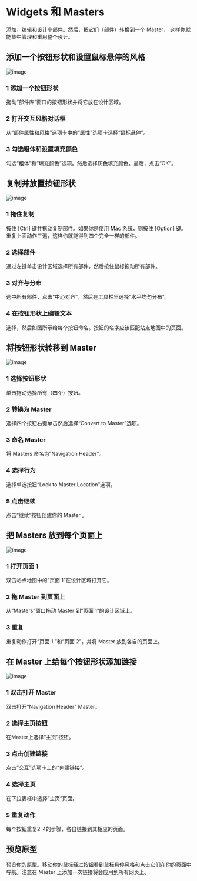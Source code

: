# Widgets 和 Masters
添加，编辑和设计小部件。然后，把它们（部件）转换到一个 Master， 这样你就能集中管理和重用整个设计。

## 添加一个按钮形状和设置鼠标悬停的风格
![image](/images/widgetsmasters1.png)

### 1 添加一个按钮形状
拖动“部件库”窗口的按钮形状并将它放在设计区域。

### 2 打开交互风格对话框
从“部件属性和风格”选项卡中的“属性”选项卡选择“鼠标悬停”。

### 3 勾选粗体和设置填充颜色
勾选“粗体”和“填充颜色”选项。然后选择灰色填充颜色。最后，点击“OK”。

## 复制并放置按钮形状
![image](/images/widgetsmasters2.png)

### 1 拖住复制
按住 [Ctrl] 键并拖动复制部件。如果你是使用 Mac 系统，则按住 [Option] 键。  
重复上面动作三遍，这样你就能得到四个完全一样的部件。

### 2 选择部件
通过左键单击设计区域选择所有部件，然后按住鼠标拖动所有部件。

### 3 对齐与分布
选中所有部件，点击“中心对齐”，然后在工具栏里选择“水平均匀分布”。

### 4 在按钮形状上编辑文本
选择，然后如图所示给每个按钮命名。按钮的名字应该匹配站点地图中的页面。

## 将按钮形状转移到 Master
![image](/images/widgetsmasters3.png)

### 1 选择按钮形状
单击拖动选择所有（四个）按钮。

### 2 转换为 Master
选择四个按钮右键单击然后选择“Convert to Master”选项。

### 3 命名 Master
将 Masters 命名为“Navigation Header”。

### 4 选择行为
选择单选按钮“Lock to Master Location”选项。

### 5 点击继续
点击“继续”按钮创建你的 Master 。

## 把 Masters 放到每个页面上
![image](/images/widgetsmasters4.png)

### 1 打开页面 1 
双击站点地图中的“页面 1”在设计区域打开它。

### 2 拖 Master 到页面上
从“Masters”窗口拖动 Master 到“页面 1”的设计区域上。

### 3 重复
重复动作打开“页面 1 ”和“页面 2”，并将 Master 放到各自的页面上。

## 在 Master 上给每个按钮形状添加链接
![image](/images/widgetsmasters5.png)

### 1 双击打开 Master 
双击打开“Navigation Header” Master。

### 2 选择主页按钮
在Master上选择“主页”按钮。

### 3 点击创建链接
点击“交互”选项卡上的“创建链接”。

### 4 选择主页
在下拉表框中选择“主页”页面。

### 5 重复动作
每个按钮重复2-4的步骤，各自链接到其相应的页面。

## 预览原型
预览你的原型。移动你的鼠标经过按钮看到鼠标悬停风格和点击它们在你的页面中导航。注意在 Master 上添加一次链接将会应用到所有网页上。

